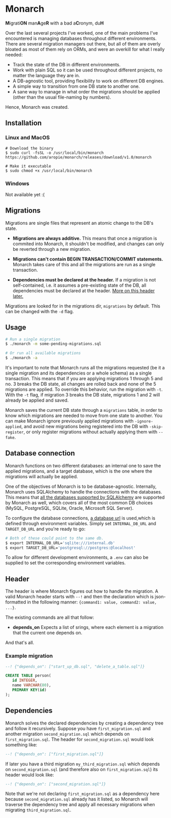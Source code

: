 # Monarch

**M**igrati**ON** man**A**ge**R** with a bad a**C**ronym, du**H**

Over the last several projects I've worked, one of the main problems
I've encountered is managing databases throughout different
environments.  There are several migration managers out there, but all
of them are overly bloated as most of them rely on ORMs, and were an
overkill for what I really needed:
- Track the state of the DB in different environments.
- Work with plain SQL so it can be used throughout different projects, no matter the language they are in.
- A DB-agnostic tool, providing flexibility to work on different DB engines.
- A simple way to transition from one DB state to another one.
- A sane way to manage in what order the migrations should be applied
  (other than the usual file-naming by numbers).

Hence, Monarch was created.

## Installation

### Linux and MacOS
```shell
# Download the binary
$ sudo curl -fsSL -o /usr/local/bin/monarch https://github.com/aropie/monarch/releases/download/v1.0/monarch

# Make it executable
$ sudo chmod +x /usr/local/bin/monarch
```

### Windows
Not available yet :(


## Migrations
Migrations are single files that represent an atomic change to the DB's state.

  * **Migrations are always additive.** This means that once a migration is commited
  into Monarch, it shouldn't be modified, and changes can only be reverted through
  a new migration.

  * **Migrations can't contain BEGIN TRANSACTION/COMMIT statements.** Monarch takes care of this
  and all the migrations are run as a single transaction.

  * **Dependencies must be declared at the header.** If a migration is not self-contained,
  i.e. it assumes a pre-existing state of the DB, all dependencies must be declared at the
  header. [More on this header later.](#header)

Migrations are looked for in the migrations dir, `migrations` by default.
This can be changed with the `-d` flag.

## Usage
``` sh
# Run a single migration
$ ./monarch -m some-pending-migrations.sql

# Or run all available migrations
$ ./monarch -a
```

It's important to note that Monarch runs all the migrations requested (be it a single migration
and its dependencies or a whole schema) as a single transaction. This means that if you are applying
migrations 1 through 5 and no. 3 breaks the DB state, all changes are rolled back and none of the 5 migrations
are applied. To override this behavior, run the migration with `-t`. With the `-t` flag, if migration
3 breaks the DB state, migrations 1 and 2 will already be applied and saved.

Monarch saves the current DB state through a `migrations` table, in order to know which migrations
are needed to move from one state to another. You can make Monarch ignore
previously applied migrations with `-ignore-applied`, and avoid new migrations being registered
into the DB with `-skip-register`, or only register migrations without actually applying them with
`--fake`.

## Database connection
Monarch functions on two different databases: an internal one to save the applied migrations, and
a target database, which is the one where the migrations will actually be applied.

One of the objectives of Monarch is to be database-agnostic.
Internally, Monarch uses SQLAlchemy to handle the connections with the databases.
This means that [all the databases supported by SQLAlchemy](https://docs.sqlalchemy.org/en/13/core/engines.html#supported-databases)
are supported by Monarch as well, which covers all of the most common DB choices
(MySQL, PostgreSQL, SQLite, Oracle, Microsoft SQL Server).

To configure the database connections, [a database url](https://docs.sqlalchemy.org/en/13/core/engines.html#database-urls)
is used,which is defined through environment variables.
Simply set `INTERNAL_DB_URL` and `TARGET_DB_URL` and you're ready to go:
```sh
# Both of these could point to the same db.
$ export INTERNAL_DB_URL='sqlite:///internal.db'
$ export TARGET_DB_URL='postgresql://postgres:@localhost'
```

To allow for different development environments, a `.env` can also be supplied to set
the corresponding environment variables.


## Header
The header is where Monarch figures out how to handle the migration. A valid Monarch header
starts with `--!` and then the declaration which is json-formatted in the following manner:
`{command1: value, command2: value, ...}`.

The existing commands are all that follow:
  * **depends_on** Expects a list of srings, where each element is a migration that the current
  one depends on.

And that's all.

### Example migration
```sql
--! {"depends_on": ["start_up_db.sql", "delete_a_table.sql"]}

CREATE TABLE person(
   id INTEGER,
   name VARCHAR(80),
   PRIMARY KEY(id)
);
```

## Dependencies
Monarch solves the declared dependencies by creating a dependency tree and follow it
recursively. Suppose you have `first_migration.sql` and another migration
`second_migration.sql` which depends on `first_migration.sql`. The header for `second_migration.sql`
would look something like:

```sql
--! {"depends_on": ["first_migration.sql"]}
```
If later you have a third migration `my_third_migration.sql` which depends on `second_migration.sql`
(and therefore also on `first_migration.sql`) its header would look like:

```sql
--! {"depends_on": ["second_migration.sql"]}
```
Note that we're not declaring `first_migration.sql` as a dependency here because `second_migration.sql`
already has it listed, so Monarch will traverse the dependency tree and apply all necessary migrations
when migrating `third_migration.sql`.
